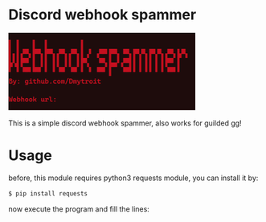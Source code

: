 # Discord webhook spammer
![](https://raw.githubusercontent.com/Dmytroitt/DiscordWebhookSpammer/main/image_2022-08-28_154536862.png?token=GHSAT0AAAAAABYEFEHIDTBLN64Z32UBMVXSYYLYYZA)

This is a simple discord webhook spammer, also works for guilded gg!

# Usage 

before, this module requires python3 requests module, you can install it by:

```bash
$ pip install requests
```

now execute the program and fill the lines:

![]()
